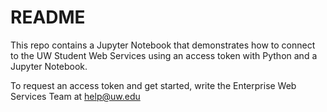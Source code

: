 # README

This repo contains a Jupyter Notebook that demonstrates how to connect to the UW Student Web Services using an access token with Python and a Jupyter Notebook. 

To request an access token and get started, write the Enterprise Web Services Team at help@uw.edu